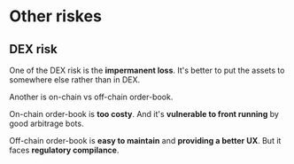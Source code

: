 # Other riskes

## DEX risk

One of the DEX risk is the **impermanent loss**. It's better to put the assets to somewhere else rather than in DEX.

Another is on-chain vs off-chain order-book.

On-chain order-book is **too costy**. And it's **vulnerable to front running** by good arbitrage bots.

Off-chain order-book is **easy to maintain** and **providing a better UX**. But it faces **regulatory compilance**.
